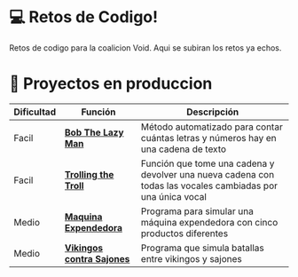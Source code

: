 # 💻 Retos de Codigo!
Retos de codigo para la coalicion Void.
Aqui se subiran los retos ya echos.

# 📐 Proyectos en produccion
|  Dificultad |  Función | Descripción |
| -------- | -------- | ----------- |
| Facil |[**Bob The Lazy Man**](./Bob-The-Lazy-Man) | Método automatizado para contar cuántas letras y números hay en una cadena de texto |
| Facil |[**Trolling the Troll**](./TrollingTheTroll ) | Función que tome una cadena y devolver una nueva cadena con todas las vocales cambiadas por una única vocal |
| Medio |[**Maquina Expendedora**](./MaquinaDispensadora ) | Programa para simular una máquina expendedora con cinco productos diferentes |
| Medio |[**Vikingos contra Sajones**](./VikingosVsSajones ) | Programa que simula batallas entre vikingos y sajones |
